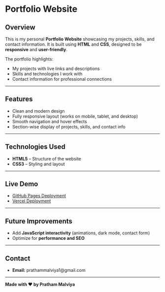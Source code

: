<h1>Portfolio Website</h1>

<h2>Overview</h2>
<p>This is my personal <b>Portfolio Website</b> showcasing my projects, skills, and contact information. It is built using <b>HTML</b> and <b>CSS</b>, designed to be <b>responsive</b> and <b>user-friendly</b>.</p>

<p>The portfolio highlights:</p>
<ul>
  <li>My projects with live links and descriptions</li>
  <li>Skills and technologies I work with</li>
  <li>Contact information for professional connections</li>
</ul>

<hr>

<h2>Features</h2>
<ul>
  <li>Clean and modern design</li>
  <li>Fully responsive layout (works on mobile, tablet, and desktop)</li>
  <li>Smooth navigation and hover effects</li>
  <li>Section-wise display of projects, skills, and contact info</li>
</ul>

<hr>

<h2>Technologies Used</h2>
<ul>
  <li><b>HTML5</b> – Structure of the website</li>
  <li><b>CSS3</b> – Styling and layout</li>
</ul>

<hr>

<h2>Live Demo</h2>
<ul>
  <li><a href="https://prathammalviya1.github.io/Portfolio/">GitHub Pages Deployment</a></li>
  <li><a href="https://pratham-malviya-portfolio.vercel.app/">Vercel Deployment</a></li>
</ul>

<hr>

<h2>Future Improvements</h2>
<ul>
  <li>Add <b>JavaScript interactivity</b> (animations, dark mode, contact form)</li>
  <li>Optimize for <b>performance and SEO</b></li>
</ul>

<hr>

<h2>Contact</h2>
<ul>
  <li><b>Email:</b> prathammalviya1@gmail.com</li>
</ul>

<hr>

<p><b>Made with ❤️ by Pratham Malviya</b></p>
